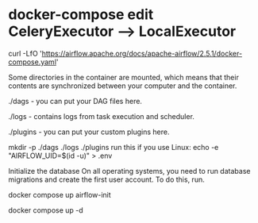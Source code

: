 # docker-compose edit CeleryExecutor --> LocalExecutor
curl -LfO 'https://airflow.apache.org/docs/apache-airflow/2.5.1/docker-compose.yaml'

Some directories in the container are mounted, which means that their contents are synchronized between your computer and the container.

./dags - you can put your DAG files here.

./logs - contains logs from task execution and scheduler.

./plugins - you can put your custom plugins here.

mkdir -p ./dags ./logs ./plugins
run this if you use Linux:
echo -e "AIRFLOW_UID=$(id -u)" > .env

Initialize the database
On all operating systems, you need to run database migrations and create the first user account. To do this, run.

docker compose up airflow-init

docker compose up -d